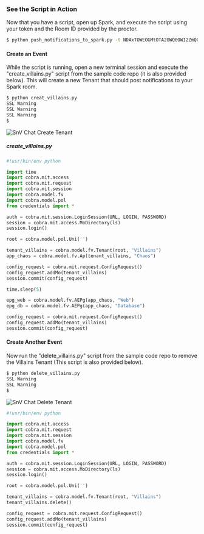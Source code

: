 ### See the Script in Action
Now that you have a script, open up Spark, and execute the script using your token and the Room ID provided by the proctor.
```bash
$ python push_notifications_to_spark.py -t NDAxTOWEOGMtOTA2OWQ0OWI2ZmQ0ZmQtZmE4ZS00YTBjLROTM5ZDUxOTktOWE5wi -r Y2lzY29zcGFyazovL3VzL1JPT00vYTA3NTA0MTAtMDM4MC0xMWU3LWE1MzAtNmY2YjY2ZDJhMjg4

```

#### Create an Event
While the script is running, open a new terminal session and execute the "create_villains.py" script from the sample code repo (it is also provided below). This will create a new Tenant that should post notifications to your Spark room.
```bash
$ python creat_villains.py
SSL Warning
SSL Warning
SSL Warning
$ 
```

![SnV Chat Create Tenant](/posts/files/intermediate-aci_mission2-use-websockets-with-spark/assets/images/snv_chat_create_tenant.png)

##### create_villains.py
```python
#!usr/bin/env python

import time
import cobra.mit.access
import cobra.mit.request
import cobra.mit.session
import cobra.model.fv
import cobra.model.pol
from credentials import *

auth = cobra.mit.session.LoginSession(URL, LOGIN, PASSWORD)
session = cobra.mit.access.MoDirectory(ls)
session.login()

root = cobra.model.pol.Uni('')

tenant_villains = cobra.model.fv.Tenant(root, "Villains")
app_chaos = cobra.model.fv.Ap(tenant_villains, "Chaos")

config_request = cobra.mit.request.ConfigRequest()
config_request.addMo(tenant_villains)
session.commit(config_request)

time.sleep(5)

epg_web = cobra.model.fv.AEPg(app_chaos, "Web")
epg_db = cobra.model.fv.AEPg(app_chaos, "Database")

config_request = cobra.mit.request.ConfigRequest()
config_request.addMo(tenant_villains)
session.commit(config_request)
```

#### Create Another Event
Now run the "delete_villains.py" script from the sample code repo to remove the Villains Tenant (This script is also provided below).
```bash
$ python delete_villains.py
SSL Warning
SSL Warning
$ 
```

![SnV Chat Delete Tenant](/posts/files/intermediate-aci_mission2-use-websockets-with-spark/assets/images/snv_chat_delete_tenant.png)

```python
#!usr/bin/env python

import cobra.mit.access
import cobra.mit.request
import cobra.mit.session
import cobra.model.fv
import cobra.model.pol
from credentials import *

auth = cobra.mit.session.LoginSession(URL, LOGIN, PASSWORD)
session = cobra.mit.access.MoDirectory(ls)
session.login()

root = cobra.model.pol.Uni('')

tenant_villains = cobra.model.fv.Tenant(root, "Villains")
tenant_villains.delete()

config_request = cobra.mit.request.ConfigRequest()
config_request.addMo(tenant_villains)
session.commit(config_request)
```
